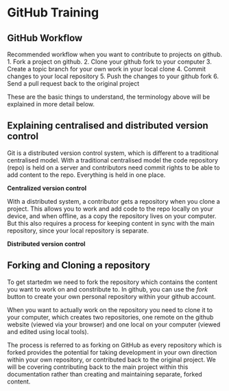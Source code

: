 # GitHub Training

## GitHub Workflow
Recommended workflow when you want to contribute to projects on github.
    1. Fork a project on github.
    2. Clone your github fork to your computer
    3. Create a topic branch for your own work in your local clone
    4. Commit changes to your local repository
    5. Push the changes to your github fork
    6. Send a pull request back to the original project
    
These are the basic things to understand, the terminology above will be explained in more detail below.

## Explaining centralised and distributed version control
Git is a distributed version control system, which is different to a traditional centralised model. With a traditional centralised model the code repository (repo) is held on a server and contributors need commit rights to be able to add content to the repo. Everything is held in one place.

**Centralized version control**
<image>

With a distributed system, a contributor gets a repository when you clone a project. This allows you to work and add code to the repo locally on your device, and when offline, as a copy the repository lives on your computer. But this also requires a process for keeping content in sync with the main repository, since your local repository is separate.

**Distributed version control**
<image>
    
## Forking and Cloning a repository
To get startedm we need to fork the repository which contains the content you want to work on and constribute to. In github, you can use the *fork* button to create your own personal repository within your github account.

When you want to actually work on the repository you need to clone it to your computer, which creates two repositories, one remote on the github website (viewed via your browser) and one local on your computer (viewed and edited using local tools).

The process is referred to as forking on GitHub as every repository which is forked provides the potential for taking development in your own direction within your own repository, or contributed back to the original project. We will be covering contributing back to the main project within this documentation rather than creating and maintaining separate, forked content.

